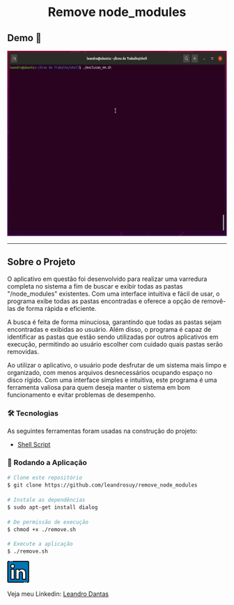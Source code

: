 <h1 style="text-align: center; font-weight: bold;">Remove node_modules</h1>

## Demo 📸

<div align="center" >
  <img src="./.github/preview.gif" alt="demo-app" height="425">
</div>

---

## Sobre o Projeto

O aplicativo em questão foi desenvolvido para realizar uma varredura completa no sistema a fim de buscar e exibir todas as pastas "/node_modules" existentes. Com uma interface intuitiva e fácil de usar, o programa exibe todas as pastas encontradas e oferece a opção de removê-las de forma rápida e eficiente.

A busca é feita de forma minuciosa, garantindo que todas as pastas sejam encontradas e exibidas ao usuário. Além disso, o programa é capaz de identificar as pastas que estão sendo utilizadas por outros aplicativos em execução, permitindo ao usuário escolher com cuidado quais pastas serão removidas.

Ao utilizar o aplicativo, o usuário pode desfrutar de um sistema mais limpo e organizado, com menos arquivos desnecessários ocupando espaço no disco rígido. Com uma interface simples e intuitiva, este programa é uma ferramenta valiosa para quem deseja manter o sistema em bom funcionamento e evitar problemas de desempenho.

### 🛠 Tecnologias

As seguintes ferramentas foram usadas na construção do projeto:

- [Shell Script](https://pt.wikipedia.org/wiki/Shell_script)

### 🎲 Rodando a Aplicação

```bash
# Clone este repositório
$ git clone https://github.com/leandrosuy/remove_node_modules

# Instale as dependências
$ sudo apt-get install dialog

# De permissão de execução
$ chmod +x ./remove.sh

# Execute a aplicação
$ ./remove.sh

```

<a href="https://raw.githubusercontent.com/ARTHURPC03/Proffy-FullStack/master/github/linkedin.png">
<img src="https://raw.githubusercontent.com/ARTHURPC03/Proffy-FullStack/master/github/linkedin.png" alt="linkedin" height="50"></a>
<br />

Veja meu Linkedin: [Leandro Dantas](https://www.linkedin.com/in/leandro-dantas-1959b711b/)
